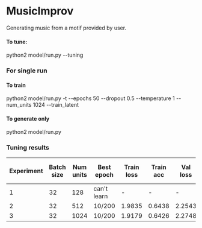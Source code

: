 # MusicImprov
Generating music from a motif provided by user.

#### To tune:
python2 model/run.py --tuning


### For single run
#### To train
python2 model/run.py -t --epochs 50 --dropout 0.5 --temperature 1 --num_units 1024 --train_latent

#### To generate only
python2 model/run.py

### Tuning results
| Experiment 	| Batch size 	| Num units 	| Best epoch  	| Train loss 	| Train acc 	| Val loss 	| Val acc 	| Time per epoch 	|
|------------	|------------	|-----------	|-------------	|------------	|-----------	|----------	|---------	|----------------	|
| 1          	| 32         	| 128       	| can't learn 	| -          	| -         	| -        	| -       	| 90s            	|
| 2          	| 32         	| 512       	| 10/200      	| 1.9835     	| 0.6438    	| 2.2543   	| 0.6171  	| 364s           	|
| 3          	| 32         	| 1024      	| 10/200      	| 1.9179     	| 0.6426    	| 2.2748   	| 0.6147  	| 1173s          	|
